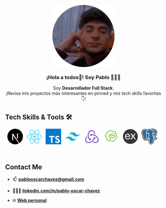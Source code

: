 <p align="center" width="300">
   <img align="center" width="200" src="./perfil3.png"/>
   <h3 align="center">¡Hola a todos👋! Soy Pablo 👨🏻‍💻</h3>
</p>

<p align="center">Soy <strong>Desarrollador Full Stack</strong>.<br />¡Revisa mis proyectos más interesantes en pinned y mis tech skills favoritas 👇!</p>
<p align="center">

## Tech Skills & Tools 🛠️

<p align="center">
  <img src="./assets/img/next-js.png" width="50" height="50" align="center"/>
    &nbsp;
  <img src="./assets/img/react.png" width="50" height="45" align="center"/>
    &nbsp;
    <img src="./assets/img/typescript.svg" width="50" height="50" align="center"/>
    &nbsp;
      <img src="./assets/img/tailwindcss.png" width="50" height="50" align="center"/>
    &nbsp;
  <img src="./assets/img/redux.png" width="50" height="50" align="center"/>
    &nbsp;
  <img src="./assets/img/nodejs.png" width="50" height="50" align="center"/>
    &nbsp;
  <img src="./assets/img/express.png" width="50" height="50" align="center"/>
    &nbsp;
  <img src="./assets/img/postgresql.png" width="50" height="50" align="center"/>
    &nbsp;
</p>
&nbsp;
&nbsp;

## Contact Me

- 📫 **pablooscarchavez@gmail.com**

- 👨🏻‍🎓 **[linkedin.com/in/pablo-oscar-chavez](https://www.linkedin.com/in/pablo-oscar-chavez/)**

- 🌐 **[Web personal](https://chavezpablo-portfolio.vercel.app/)**
